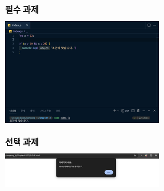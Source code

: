 # 필수 과제
![if](/media/서적/혼자%20공부하는%20자바스크립트/Chapter%203.%20조건문/if.png)

# 선택 과제
![tti](/media/서적/혼자%20공부하는%20자바스크립트/Chapter%203.%20조건문/tti.png)